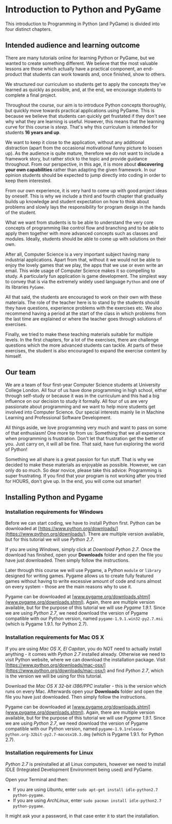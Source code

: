 Introduction to Python and PyGame
=======

This introduction to Programming in Python (and PyGame) is divided into four distinct chapters.

## Intended audience and learning outcome

There are many tutorials online for learning Python or PyGame, but we wanted to create something different. We believe that the most valuable lessons are those which actually have a practical component, an end-product that students can work towards and, once finished, show to others.

We structured our curriculum so students get to apply the concepts they've learned as quickly as possible, and, at the end, we encourage students to complete a final project.

Throughout the course, our aim is to introduce Python concepts thoroughly, but quickly move towards practical applications using PyGame. This is because we believe that students can quickly get frustated if they don't see why what they are learning is useful. However, this means that the learning curve for this course is *steep*. That's why this curriculum is intended for students **16 years and up**.

We want to keep it close to the application, without any additional distraction (apart from the occasional motivational funny picture to loosen up). As the audience is quite mature, therefore we do not want to include a framework story, but rather stick to the topic and provide guidance throughout. From our perspective, in this age, it is more about **discovering your own capabilities** rather than adapting the given framework. In our opinion students should be expected to jump directly into coding in order to keep them interested.

From our own experience, it is very hard to come up with good project ideas by oneself. This is why we include a third and fourth chapter that gradually builds up knowledge and student expectation on how to think about problems and slowly lays the responsibility for program design in the hands of the student.

What we want from students is to be able to understand the very core concepts of programming like control flow and branching and to be able to apply them together with more advanced concepts such as classes and modules. Ideally, students should be able to come up with solutions on their own.

After all, Computer Science is a very important subject having many industrial applications. Apart from that, without it we would not be able to enjoy the lovely games that we play, the apps that we use or even write an email. This wide usage of Computer Science makes it so compelling to study. A particularly fun application is game development. The simplest way to convey that is via the extremely widely used language `Python` and one of its libraries `PyGame`.

All that said, the students are encouraged to work on their own with these materials. The role of the teacher here is to stand by the students should they have questions, experience problems with the exercises etc. We also recommend having a period at the start of the class in which problems from the last time are explained or where the teacher goes through solutions of exercises.

Finally, we tried to make these teaching materials suitable for multiple levels. In the first chapters, for a lot of the exercises, there are challenge questions which the more advanced students can tackle. At parts of these exercises, the student is also encouraged to expand the exercise content by himself.

## Our team
We are a team of four first-year Computer Science students at University College London. All four of us have done programming in high school, either through self-study or because it was in the curriculum and this had a big influence on our decision to study it formally. All four of us are very passionate about programming and we want to help more students get involved into Computer Science. Our special interests mainly lie in Machine Learning and Professional Software Development.

All things aside, we love programming very much and want to pass on some of that enthusiasm! One more tip from us: Something that we all experience when programming is frustration. Don't let that frustration get the better of you. Just carry on, it will all be fine. That said, have fun exploring the world of Python!

Something we all share is a great passion for fun stuff. That is why we decided to make these materials as enjoyable as possible. However, we can only do so much. So dear novice, please take this advice: Programming is super frustrating. If you find that your program is not working after you tried for HOURS, don't give up. In the end, you will come out smarter!

## Installing Python and Pygame

### Installation requirements for Windows
Before we can start coding, we have to install Python first. Python can be downloaded at [https://www.python.org/downloads/](https://www.python.org/downloads/). There are multiple version available, but for this tutorial we will use *Python 2.7*.

If you are using *Windows*, simply click at *Download Python 2.7*. Once the download has finished, open your **Downloads** folder and open the file you have just downloaded. Then simply follow the instructions.

Later through this course we will use Pygame, a Python `module` or `library` designed for writing games. Pygame allows us to create fully featured games without having to write excessive amount of code and runs almost on every system - those are the main reasons why to use it.

Pygame can be downloaded at [www.pygame.org/downloads.shtml](www.pygame.org/downloads.shtml). Again, there are multiple version available, but for the purpose of this tutorial we will use *Pygame 1.9.1*. Since we are using *Python 2.7*, we need download the version of Pygame compatible with our Python version, named `pygame-1.9.1.win32-py2.7.msi` (which is Pygame 1.9.1. for Python 2.7).

### Installation requirements for Mac OS X
If you are using *Mac OS X, El Capitan*, you do NOT need to actually install anything - it comes with *Python 2.7* installed already. Otherwise we need to visit Python website, where we can download the installation package. Visit [https://www.python.org/downloads/mac-osx/](https://www.python.org/downloads/mac-osx/) and find *Python 2.7*, which is the version we will be using for this tutorial.

Download the *Mac OS X 32-bit i386/PPC* installer - this is the version which runs on every Mac. Afterwards open your **Downloads** folder and open the file you have just downloaded. Then simply follow the instructions.

Pygame can be downloaded at [www.pygame.org/downloads.shtml](www.pygame.org/downloads.shtml). Again, there are multiple version available, but for the purpose of this tutorial we will use *Pygame 1.9.1*. Since we are using *Python 2.7*, we need download the version of Pygame compatible with our Python version, named `pygame-1.9.1release-python.org-32bit-py2.7-macosx10.3.dmg` (which is Pygame 1.9.1. for Python 2.7).

### Installation requirements for Linux
*Python 2.7* is preinstalled at all Linux computers, however we need to install IDLE (Integrated Development Environment being used) and PyGame.

Open your Terminal and then:

 * If you are using *Ubuntu*, enter `sudo apt-get install idle-python2.7 python-pygame`.
 * If you are using *ArchLinux*, enter `sudo pacman install idle-python2.7 python-pygame`.

It might ask your a password, in that case enter it to start the installation.
